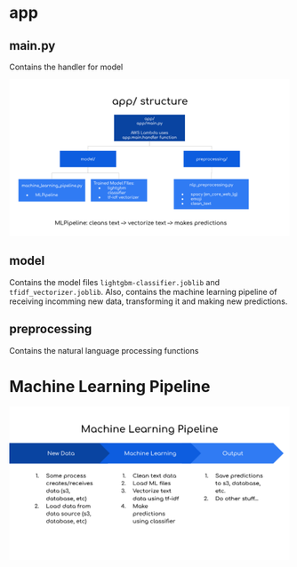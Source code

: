 # app

## main.py

Contains the handler for model

![app structure](../images/diagram4.png)

## model

Contains the model files `lightgbm-classifier.joblib` and `tfidf_vectorizer.joblib`. Also, contains the machine learning pipeline of receiving incomming new data, transforming it and making new predictions.

## preprocessing

Contains the natural language processing functions


# Machine Learning Pipeline

![Machine Learning Pipeline](../images/diagram1.png)